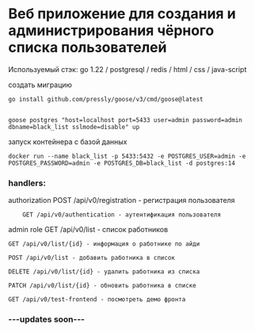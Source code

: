 # Веб приложение для создания и администрирования чёрного списка пользователей

Используемый стэк: go 1.22 / postgresql / redis / html / css / java-script

создать миграцию

	go install github.com/pressly/goose/v3/cmd/goose@latest

 
	goose postgres "host=localhost port=5433 user=admin password=admin dbname=black_list sslmode=disable" up 

запуск контейнера с базой данных

	docker run --name black_list -p 5433:5432 -e POSTGRES_USER=admin -e POSTGRES_PASSWORD=admin -e POSTGRES_DB=black_list -d postgres:14

### handlers:

authorization
    	POST /api/v0/registration - регистрация пользователя
     
    	GET /api/v0/authentication - аутентификация пользователя

admin role
    	GET /api/v0/list - список работников
     
	GET /api/v0/list/{id} - информация о работнике по айди
 
	POST /api/v0/list - добавить работника в список
 
	DELETE /api/v0/list/{id} - удалить работника из списка
 
	PATCH /api/v0/list/{id} - обновить работника в списке
 
	GET /api/v0/test-frontend - посмотреть демо фронта  

### ---updates soon---

